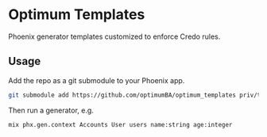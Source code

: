# Optimum Templates

Phoenix generator templates customized to enforce Credo rules.

## Usage

Add the repo as a git submodule to your Phoenix app.

```bash
git submodule add https://github.com/optimumBA/optimum_templates priv/templates
```

Then run a generator, e.g.

```bash
mix phx.gen.context Accounts User users name:string age:integer
```
